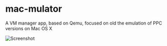 # mac-mulator
A VM manager app, based on Qemu, focused on old the emulation of PPC versions on Mac OS X

![Screenshot](https://user-images.githubusercontent.com/47688632/129946386-ed9fc944-1efb-42c7-a900-7f4be0f435e1.png)

